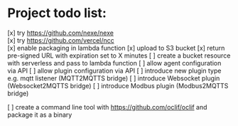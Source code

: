 # Project todo list:
[x] try https://github.com/nexe/nexe  
[x] try https://github.com/vercel/ncc   
[x] enable packaging in lambda function
[x] upload to S3 bucket
[x] return pre-signed URL with expiration set to X minutes
[ ] create a bucket resource with serverless and pass to lambda function
[ ] allow agent configuration via API
[ ] allow plugin configuration via API
[ ] introduce new plugin type e.g. mqtt listener (MQTT2MQTTS bridge)
[ ] introduce Websocket plugin (Websocket2MQTTS bridge)
[ ] introduce Modbus plugin (Modbus2MQTTS bridge)


[ ] create a command line tool with https://github.com/oclif/oclif and package it as a binary
